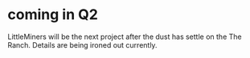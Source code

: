 # coming in Q2

LittleMiners will be the next project after the dust has settle on the The Ranch. Details are being ironed out currently.
